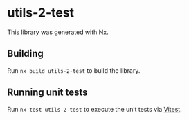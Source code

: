 # utils-2-test

This library was generated with [Nx](https://nx.dev).

## Building

Run `nx build utils-2-test` to build the library.

## Running unit tests

Run `nx test utils-2-test` to execute the unit tests via [Vitest](https://vitest.dev/).
